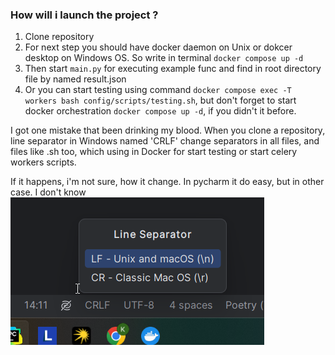 ### How will i launch the project ?
1) Clone repository
2) For next step you should have docker daemon on Unix or dokcer desktop on Windows OS. 
So write in terminal `docker compose up -d`
3) Then start `main.py` for executing example func and find in 
root directory file by named result.json
4) Or you can start testing using command `docker compose exec -T
workers bash config/scripts/testing.sh`, but don't forget to start docker
orchestration `docker compose up -d`, if you didn't it before.

I got one mistake that been drinking my blood. When you clone a repository, 
line separator in Windows named 'CRLF' change separators in all files, and files like .sh too, 
which using in Docker for start testing or start celery workers scripts. 

If it happens, i'm not sure, how it change. In pycharm it do easy, but in other case. I don't know
![img.png](readme_source/img.png)